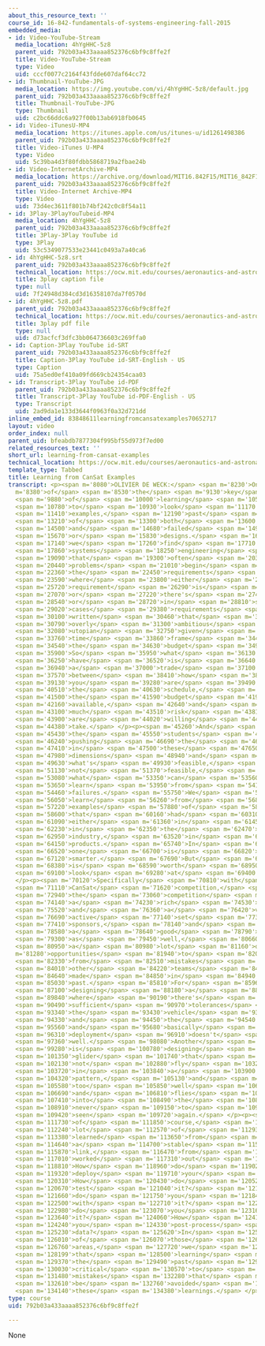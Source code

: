 ```yaml
---
about_this_resource_text: ''
course_id: 16-842-fundamentals-of-systems-engineering-fall-2015
embedded_media:
- id: Video-YouTube-Stream
  media_location: 4hYgHHC-5z8
  parent_uid: 792b03a433aaaa852376c6bf9c8ffe2f
  title: Video-YouTube-Stream
  type: Video
  uid: cccf0077c2164f43fdde607daf64cc72
- id: Thumbnail-YouTube-JPG
  media_location: https://img.youtube.com/vi/4hYgHHC-5z8/default.jpg
  parent_uid: 792b03a433aaaa852376c6bf9c8ffe2f
  title: Thumbnail-YouTube-JPG
  type: Thumbnail
  uid: c2bc66ddc6a927f00b13ab6918fb0645
- id: Video-iTunesU-MP4
  media_location: https://itunes.apple.com/us/itunes-u/id1261498386
  parent_uid: 792b03a433aaaa852376c6bf9c8ffe2f
  title: Video-iTunes U-MP4
  type: Video
  uid: 5c39ba4d3f80fdbb5868719a2fbae24b
- id: Video-InternetArchive-MP4
  media_location: https://archive.org/download/MIT16.842F15/MIT16_842F15_educator_05_300k.mp4
  parent_uid: 792b03a433aaaa852376c6bf9c8ffe2f
  title: Video-Internet Archive-MP4
  type: Video
  uid: 73d4ec3611f801b74bf242c0c8f54a11
- id: 3Play-3PlayYouTubeid-MP4
  media_location: 4hYgHHC-5z8
  parent_uid: 792b03a433aaaa852376c6bf9c8ffe2f
  title: 3Play-3Play YouTube id
  type: 3Play
  uid: 53c5349077533e23441c0493a7a40ca6
- id: 4hYgHHC-5z8.srt
  parent_uid: 792b03a433aaaa852376c6bf9c8ffe2f
  technical_location: https://ocw.mit.edu/courses/aeronautics-and-astronautics/16-842-fundamentals-of-systems-engineering-fall-2015/instructor-insights/learning-from-cansat-examples/4hYgHHC-5z8.srt
  title: 3play caption file
  type: null
  uid: 7f24948d384cd3d16358107da7f0570d
- id: 4hYgHHC-5z8.pdf
  parent_uid: 792b03a433aaaa852376c6bf9c8ffe2f
  technical_location: https://ocw.mit.edu/courses/aeronautics-and-astronautics/16-842-fundamentals-of-systems-engineering-fall-2015/instructor-insights/learning-from-cansat-examples/4hYgHHC-5z8.pdf
  title: 3play pdf file
  type: null
  uid: d73acfcf3dfc3bb064736603c269ffa0
- id: Caption-3Play YouTube id-SRT
  parent_uid: 792b03a433aaaa852376c6bf9c8ffe2f
  title: Caption-3Play YouTube id-SRT-English - US
  type: Caption
  uid: 75a5ed0ef410a09fd669cb24354caa03
- id: Transcript-3Play YouTube id-PDF
  parent_uid: 792b03a433aaaa852376c6bf9c8ffe2f
  title: Transcript-3Play YouTube id-PDF-English - US
  type: Transcript
  uid: 2ad9da1e133d3644f0963f0a32d721dd
inline_embed_id: 83848611learningfromcansatexamples70652717
layout: video
order_index: null
parent_uid: bfeabdb7877304f995bf55d973f7ed00
related_resources_text: ''
short_url: learning-from-cansat-examples
technical_location: https://ocw.mit.edu/courses/aeronautics-and-astronautics/16-842-fundamentals-of-systems-engineering-fall-2015/instructor-insights/learning-from-cansat-examples
template_type: Tabbed
title: Learning from CanSat Examples
transcript: <p><span m='8080'>OLIVIER DE WECK:</span> <span m='8230'>One</span> <span
  m='8380'>of</span> <span m='8530'>the</span> <span m='9130'>key</span> <span m='9490'>ways</span>
  <span m='9880'>of</span> <span m='10000'>learning</span> <span m='10540'>is</span>
  <span m='10780'>to</span> <span m='10930'>look</span> <span m='11170'>at</span>
  <span m='11410'>examples,</span> <span m='12190'>past</span> <span m='12580'>examples,</span>
  <span m='13210'>of</span> <span m='13300'>both</span> <span m='13600'>successful</span>
  <span m='14500'>and</span> <span m='14680'>failed</span> <span m='14980'>projects</span>
  <span m='15670'>or</span> <span m='15830'>designs.</span> <span m='16960'>What</span>
  <span m='17140'>we</span> <span m='17260'>find</span> <span m='17710'>in</span>
  <span m='17860'>systems</span> <span m='18250'>engineering</span> <span m='18880'>is</span>
  <span m='19090'>that</span> <span m='19300'>often</span> <span m='20320'>the</span>
  <span m='20440'>problems</span> <span m='21010'>begin</span> <span m='22210'>at</span>
  <span m='22360'>the</span> <span m='22450'>requirements</span> <span m='23020'>stage,</span>
  <span m='23590'>where</span> <span m='23800'>either</span> <span m='25460'>a</span>
  <span m='25720'>requirement</span> <span m='26290'>is</span> <span m='26410'>missing,</span>
  <span m='27070'>or</span> <span m='27220'>there's</span> <span m='27460'>redundancy,</span>
  <span m='28540'>or</span> <span m='28720'>in</span> <span m='28810'>some</span>
  <span m='29020'>cases</span> <span m='29380'>requirements</span> <span m='30040'>are</span>
  <span m='30100'>written</span> <span m='30460'>that</span> <span m='30640'>are</span>
  <span m='30790'>overly</span> <span m='31300'>ambitious</span> <span m='31960'>and</span>
  <span m='32080'>utopian</span> <span m='32750'>given</span> <span m='33640'>the</span>
  <span m='33760'>time</span> <span m='33860'>frame</span> <span m='34450'>and</span>
  <span m='34540'>the</span> <span m='34630'>budget</span> <span m='34990'>available.</span>
  <span m='35900'>So</span> <span m='35950'>what</span> <span m='36130'>you</span>
  <span m='36250'>have</span> <span m='36520'>is</span> <span m='36640'>always</span>
  <span m='36940'>a</span> <span m='37000'>trade</span> <span m='37100'>off</span>
  <span m='37570'>between</span> <span m='38410'>how</span> <span m='38620'>ambitious</span>
  <span m='39130'>you</span> <span m='39280'>are</span> <span m='39490'>technically,</span>
  <span m='40510'>the</span> <span m='40630'>schedule,</span> <span m='41380'>and</span>
  <span m='41500'>the</span> <span m='41590'>budget</span> <span m='41950'>that's</span>
  <span m='42160'>available,</span> <span m='42640'>and</span> <span m='43020'>how</span>
  <span m='43100'>much</span> <span m='43510'>risk</span> <span m='43810'>you</span>
  <span m='43900'>are</span> <span m='44020'>willing</span> <span m='44290'>to</span>
  <span m='44380'>take.</span> </p><p><span m='45260'>And</span> <span m='45280'>so</span>
  <span m='45430'>the</span> <span m='45550'>students</span> <span m='46000'>are</span>
  <span m='46240'>pushing</span> <span m='46690'>the</span> <span m='46810'>envelope</span>
  <span m='47410'>in</span> <span m='47500'>these</span> <span m='47650'>different</span>
  <span m='47980'>dimensions</span> <span m='48940'>and</span> <span m='49090'>learning</span>
  <span m='49630'>what's</span> <span m='49930'>feasible,</span> <span m='50860'>what's</span>
  <span m='51130'>not</span> <span m='51370'>feasible,</span> <span m='52390'>and</span>
  <span m='53080'>what</span> <span m='53350'>can</span> <span m='53560'>we</span>
  <span m='53650'>learn</span> <span m='53950'>from</span> <span m='54130'>past</span>
  <span m='54460'>failures.</span> <span m='55750'>We</span> <span m='55900'>can</span>
  <span m='56050'>learn</span> <span m='56260'>from</span> <span m='56890'>general</span>
  <span m='57220'>examples</span> <span m='57880'>of</span> <span m='58030'>projects</span>
  <span m='58600'>that</span> <span m='60160'>had</span> <span m='60310'>difficulties,</span>
  <span m='61090'>either</span> <span m='61360'>in</span> <span m='61450'>aerospace,</span>
  <span m='62230'>in</span> <span m='62350'>the</span> <span m='62470'>automotive</span>
  <span m='62950'>industry,</span> <span m='63520'>in</span> <span m='63640'>consumer</span>
  <span m='64150'>products.</span> <span m='65740'>In</span> <span m='65920'>hindsight,</span>
  <span m='66520'>one</span> <span m='66700'>is</span> <span m='66820'>always</span>
  <span m='67120'>smarter.</span> <span m='67690'>But</span> <span m='67840'>it</span>
  <span m='68380'>is</span> <span m='68590'>worth</span> <span m='68950'>to</span>
  <span m='69100'>look</span> <span m='69280'>at</span> <span m='69400'>these.</span>
  </p><p><span m='70120'>Specifically</span> <span m='70810'>with</span> <span m='71020'>the</span>
  <span m='71110'>CanSat</span> <span m='71620'>competition,</span> <span m='72640'>since</span>
  <span m='72940'>the</span> <span m='73060'>competition</span> <span m='73750'>has</span>
  <span m='74140'>a</span> <span m='74230'>rich</span> <span m='74530'>history,</span>
  <span m='75520'>and</span> <span m='76360'>a</span> <span m='76420'>very</span>
  <span m='76690'>active</span> <span m='77140'>set</span> <span m='77350'>of</span>
  <span m='77410'>sponsors,</span> <span m='78140'>and</span> <span m='78310'>quite</span>
  <span m='78580'>a</span> <span m='78640'>good</span> <span m='78790'>website</span>
  <span m='79300'>as</span> <span m='79450'>well,</span> <span m='80660'>there's</span>
  <span m='80950'>a</span> <span m='80980'>lot</span> <span m='81160'>of</span> <span
  m='81280'>opportunities</span> <span m='81940'>to</span> <span m='82060'>learn</span>
  <span m='82330'>from</span> <span m='82510'>mistakes</span> <span m='83770'>that</span>
  <span m='84010'>other</span> <span m='84220'>teams</span> <span m='84550'>have</span>
  <span m='84640'>made</span> <span m='84850'>in</span> <span m='84940'>the</span>
  <span m='85030'>past.</span> <span m='85810'>For</span> <span m='85960'>example,</span>
  <span m='87100'>designing</span> <span m='88180'>a</span> <span m='88240'>glider</span>
  <span m='89840'>where</span> <span m='90190'>there's</span> <span m='90340'>not</span>
  <span m='90490'>sufficient</span> <span m='90970'>tolerances</span> <span m='92920'>between</span>
  <span m='93340'>the</span> <span m='93430'>vehicle</span> <span m='93790'>itself</span>
  <span m='94330'>and</span> <span m='94450'>the</span> <span m='94540'>container,</span>
  <span m='95560'>and</span> <span m='95680'>basically</span> <span m='96190'>the</span>
  <span m='96310'>deployment</span> <span m='96910'>doesn't</span> <span m='97210'>go</span>
  <span m='97360'>well.</span> <span m='98080'>Another</span> <span m='98440'>example</span>
  <span m='99280'>is</span> <span m='100780'>designing</span> <span m='101290'>a</span>
  <span m='101350'>glider</span> <span m='101740'>that</span> <span m='101890'>does</span>
  <span m='102130'>not</span> <span m='102880'>fly</span> <span m='103210'>properly</span>
  <span m='103720'>in</span> <span m='103840'>a</span> <span m='103900'>circular</span>
  <span m='104320'>pattern,</span> <span m='105130'>and</span> <span m='105280'>flies</span>
  <span m='105580'>too</span> <span m='105850'>well</span> <span m='106180'>actually,</span>
  <span m='106690'>and</span> <span m='106810'>flies</span> <span m='107170'>off</span>
  <span m='107410'>into</span> <span m='108490'>the</span> <span m='108590'>woods</span>
  <span m='108910'>never</span> <span m='109150'>to</span> <span m='109300'>be</span>
  <span m='109420'>seen</span> <span m='109720'>again.</span> </p><p><span m='111480'>There's,</span>
  <span m='111730'>of</span> <span m='111850'>course,</span> <span m='112180'>a</span>
  <span m='112240'>lot</span> <span m='112570'>of</span> <span m='112930'>lessons</span>
  <span m='113380'>learned</span> <span m='113650'>from</span> <span m='113920'>establishing</span>
  <span m='114640'>a</span> <span m='114700'>stable</span> <span m='115120'>communications</span>
  <span m='115870'>link,</span> <span m='116470'>from</span> <span m='116680'>having</span>
  <span m='117010'>worked</span> <span m='117310'>out</span> <span m='117460'>procedures.</span>
  <span m='118810'>How</span> <span m='118960'>do</span> <span m='119020'>you</span>
  <span m='119320'>deploy</span> <span m='119710'>your</span> <span m='119860'>system?</span>
  <span m='120310'>How</span> <span m='120430'>do</span> <span m='120520'>you</span>
  <span m='120670'>test</span> <span m='121040'>it?</span> <span m='121570'>How</span>
  <span m='121660'>do</span> <span m='121750'>you</span> <span m='121840'>communicate</span>
  <span m='122500'>with</span> <span m='122710'>it?</span> <span m='122840'>How</span>
  <span m='122980'>do</span> <span m='123070'>you</span> <span m='123160'>collect</span>
  <span m='123640'>it?</span> <span m='124060'>How</span> <span m='124150'>do</span>
  <span m='124240'>you</span> <span m='124330'>post-process</span> <span m='125110'>the</span>
  <span m='125230'>data?</span> <span m='125620'>In</span> <span m='125800'>each</span>
  <span m='126010'>of</span> <span m='126070'>those</span> <span m='126310'>critical</span>
  <span m='126760'>areas,</span> <span m='127720'>we</span> <span m='127870'>see</span>
  <span m='128199'>that</span> <span m='128500'>learning</span> <span m='129160'>from</span>
  <span m='129370'>the</span> <span m='129490'>past</span> <span m='129910'>is</span>
  <span m='130030'>critical</span> <span m='130570'>to</span> <span m='130750'>avoid</span>
  <span m='131480'>mistakes</span> <span m='132280'>that</span> <span m='132430'>could</span>
  <span m='132610'>be</span> <span m='132760'>avoided</span> <span m='133210'>with</span>
  <span m='134140'>these</span> <span m='134380'>learnings.</span> </p>
type: course
uid: 792b03a433aaaa852376c6bf9c8ffe2f

---
```

None